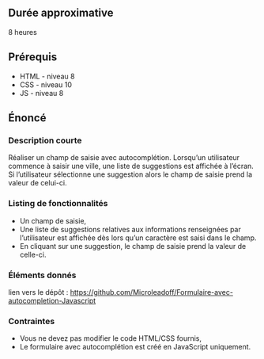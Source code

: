 ## Durée approximative

8 heures

## Prérequis

- HTML - niveau 8
- CSS - niveau 10
- JS - niveau 8

## Énoncé

### Description courte

Réaliser un champ de saisie avec autocomplétion. Lorsqu’un utilisateur commence à saisir une ville, une liste de suggestions est affichée à l’écran. Si l’utilisateur sélectionne une suggestion alors le champ de saisie prend la valeur de celui-ci.

### Listing de fonctionnalités

- Un champ de saisie,
- Une liste de suggestions relatives aux informations renseignées par l’utilisateur est affichée dès lors qu’un caractère est saisi dans le champ.
- En cliquant sur une suggestion, le champ de saisie prend la valeur de celle-ci.

### Éléments donnés

lien vers le dépôt : https://github.com/Microleadoff/Formulaire-avec-autocompletion-Javascript

### Contraintes

- Vous ne devez pas modifier le code HTML/CSS fournis,
- Le formulaire avec autocomplétion est créé en JavaScript uniquement.